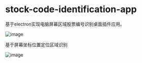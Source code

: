 # stock-code-identification-app
基于electron实现电脑屏幕区域股票编号识别桌面插件应用。

![image](https://github.com/user-attachments/assets/6044eb1f-7580-4b26-9781-81f8ffc81334)

基于屏幕坐标位置定位区域识别

![image](https://github.com/user-attachments/assets/e9558faf-ac10-465e-ab66-f3d93a6f9943)
